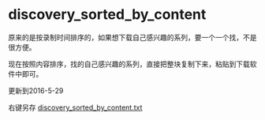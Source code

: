 # discovery_sorted_by_content
原来的是按录制时间排序的，如果想下载自己感兴趣的系列，要一个一个找，不是很方便。

现在按照内容排序，找的自己感兴趣的系列，直接把整块复制下来，粘贴到下载软件中即可。

更新到2016-5-29

右键另存 [discovery_sorted_by_content.txt](/discovery_sorted_by_content.txt?raw=true)
